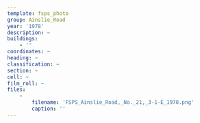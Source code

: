 ```yaml
---
template: fsps_photo
group: Ainslie_Road
year: '1978'
description: ~
buildings:
    - ''
coordinates: ~
heading: ~
classification: ~
section: ~
cell: ~
film_roll: ~
files:
    -
        filename: 'FSPS_Ainslie_Road,_No._21,_3-1-E_1978.png'
        caption: ''
---
```

